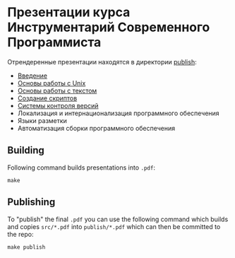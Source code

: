 # Презентации курса Инструментарий Современного Программиста

Отрендеренные презентации находятся в директории [publish](publish):

- [Введение](publish/intro.pdf?raw=true)
- [Основы работы с Unix](publish/unix.pdf?raw=true)
- [Основы работы с текстом](publish/text.pdf?raw=true)
- [Создание скриптов](publish/bash.pdf?raw=true)
- [Системы контроля версий](publish/git.pdf?raw=true)
- Локализация и интернационализация программного обеспечения
- Языки разметки
- Автоматизация сборки программного обеспечения

<!-- TODO
- [Системы контроля версий](publish/git.pdf?raw=true)
- [Локализация и интернационализация программного обеспечения](publish/encoding.pdf?raw=true)
- [Языки разметки](publish/markup.pdf?raw=true)
- [Автоматизация сборки программного обеспечения](publish/automation.pdf?raw=true)
-->

## Building

Following command builds presentations into `.pdf`:

```
make
```

## Publishing

To "publish" the final `.pdf` you can use the following command which builds and copies `src/*.pdf` into `publish/*.pdf`
which can then be committed to the repo:

```
make publish
```
